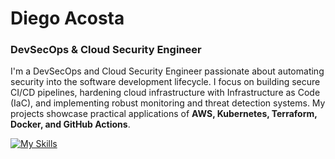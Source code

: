 # Diego Acosta
### DevSecOps & Cloud Security Engineer

I'm a DevSecOps and Cloud Security Engineer passionate about automating security into the software development lifecycle. I focus on building secure CI/CD pipelines, hardening cloud infrastructure with Infrastructure as Code (IaC), and implementing robust monitoring and threat detection systems. My projects showcase practical applications of **AWS, Kubernetes, Terraform, Docker, and GitHub Actions**.

[![My Skills](https://skillicons.dev/icons?i=py,bash,linux,git,docker,kubernetes,terraform,ansible,cloudflare,aws,gcp,prometheus)](https://skillicons.dev)



